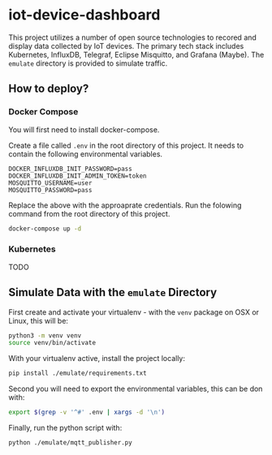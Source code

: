 # iot-device-dashboard

This project utilizes a number of open source technologies to recored and display data collected by IoT devices. 
The primary tech stack includes Kubernetes, InfluxDB, Telegraf, Eclipse Misquitto, and Grafana (Maybe). The `emulate`
directory is provided to simulate traffic.

## How to deploy?

### Docker Compose

You will first need to install docker-compose.

Create a file called `.env` in the root directory of this project. It needs to contain the following environmental variables.

```
DOCKER_INFLUXDB_INIT_PASSWORD=pass
DOCKER_INFLUXDB_INIT_ADMIN_TOKEN=token
MOSQUITTO_USERNAME=user
MOSQUITTO_PASSWORD=pass
```

Replace the above with the approaprate credentials. Run the folowing command from the root directory of this project.

```bash
docker-compose up -d
```

### Kubernetes

TODO

## Simulate Data with the `emulate` Directory

First create and activate your virtualenv - with the `venv` package on OSX or Linux, this will be:

```bash
python3 -m venv venv
source venv/bin/activate
```

With your virtualenv active, install the project locally:

```bash
pip install ./emulate/requirements.txt
```

Second you will need to export the environmental variables, this can be don with:

```bash
export $(grep -v '^#' .env | xargs -d '\n')
```

Finally, run the python script with:

```bash
python ./emulate/mqtt_publisher.py
```
